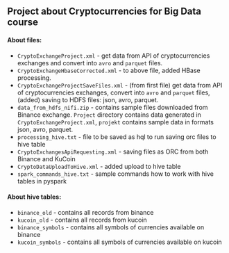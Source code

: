 ## Project about Cryptocurrencies for Big Data course


#### About files:

* `CryptoExchangeProject.xml` - get data from API of cryptocurrencies exchanges and convert into `avro` and `parquet` files.
* `CryptoExchangeHbaseCorrected.xml` - to above file, added HBase processing.
* `CryptoExchangeProjectSaveFiles.xml` - (from first file) get data from API of cryptocurrencies exchanges, convert into `avro` and `parquet` files, (added) saving to HDFS files: json, avro, parquet.
* `data_from_hdfs_nifi.zip` - contains sample files downloaded from Binance exchange. `Project` directory contains data generated in `CryptoExchangeProject.xml`, `projekt` contains sample data in formats json, avro, parquet.
* `processing_hive.txt` - file to be saved as hql to run saving orc files to hive table
* `CryptoExchangesApiRequesting.xml` - saving files as ORC from both Binance and KuCoin
* `CryptoDataUploadToHive.xml` - added upload to hive table
* `spark_commands_hive.txt` - sample commands how to work with hive tables in pyspark

#### About hive tables:
  * `binance_old` - contains all records from binance 
  * `kucoin_old` - contains all records from kucoin
  * `binance_symbols` - contains all symbols of currencies available on binance
  * `kucoin_symbols` - contains all symbols of currencies available on kucoin
